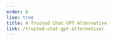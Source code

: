 ```yaml
---
order: 6
live: true
title: A Trusted Chat GPT Alternative
link: /trusted-chat-gpt-alternative/
---
```

